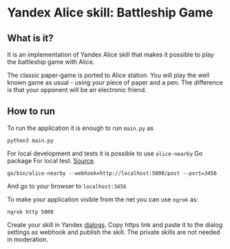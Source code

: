 # Yandex Alice skill: Battleship Game

## What is it?
It is an implementation of Yandex Alice skill that 
makes it possible to play the battleship game with
Alice.

The classic paper-game is ported to Alice station. 
You will play the well known game as usual - using
your piece of paper and a pen. The difference is that
your opponent will be an electronic friend.

## How to run
To run the application it is enough to run `main.py` as
```
python3 main.py
```

For local development and tests it is possible to use
`alice-nearby` Go package For local test.
[Source](https://github.com/azzzak/alice-nearby).
```
go/bin/alice-nearby --webhook=http://localhost:5000/post --port=3456
```
And go to your browser to `localhost:3456`

To make your application visible from the net you can
use `ngrok` as:
```
ngrok http 5000
```
Create your skill in Yandex 
[dialogs](https://dialogs.yandex.ru/developer/).
Copy https link and paste it to the dialog
settings as webhook and publish the skill. The private
skills are not needed in moderation.